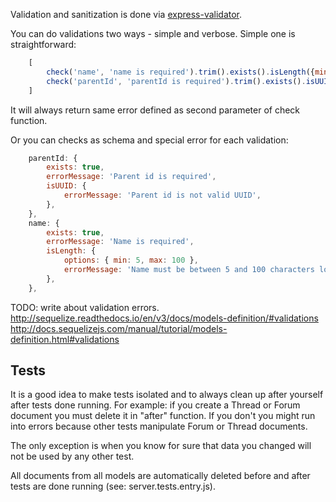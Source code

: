 Validation and sanitization is done via [express-validator](https://github.com/ctavan/express-validator).

You can do validations two ways - simple and verbose. Simple one is straightforward:

```javascript
    [
        check('name', 'name is required').trim().exists().isLength({min: 5}),
        check('parentId', 'parentId is required').trim().exists().isUUID(),
    ]
```

It will always return same error defined as second parameter of check function.

Or you can checks as schema and special error for each validation:

```javascript
    parentId: {
        exists: true,
        errorMessage: 'Parent id is required',
        isUUID: {
            errorMessage: 'Parent id is not valid UUID',
        },
    },
    name: {
        exists: true,
        errorMessage: 'Name is required',
        isLength: {
            options: { min: 5, max: 100 },
            errorMessage: 'Name must be between 5 and 100 characters long',
        },
    },
```


TODO: write about validation errors.
http://sequelize.readthedocs.io/en/v3/docs/models-definition/#validations
http://docs.sequelizejs.com/manual/tutorial/models-definition.html#validations

## Tests

It is a good idea to make tests isolated and to always clean up after yourself after tests done running. For example: if you create a Thread or Forum document you must delete it in "after" function. If you don't you might run into errors because other tests manipulate Forum or Thread documents.

The only exception is when you know for sure that data you changed will not be used by any other test.

All documents from all models are automatically deleted before and after tests are done running (see: server.tests.entry.js).